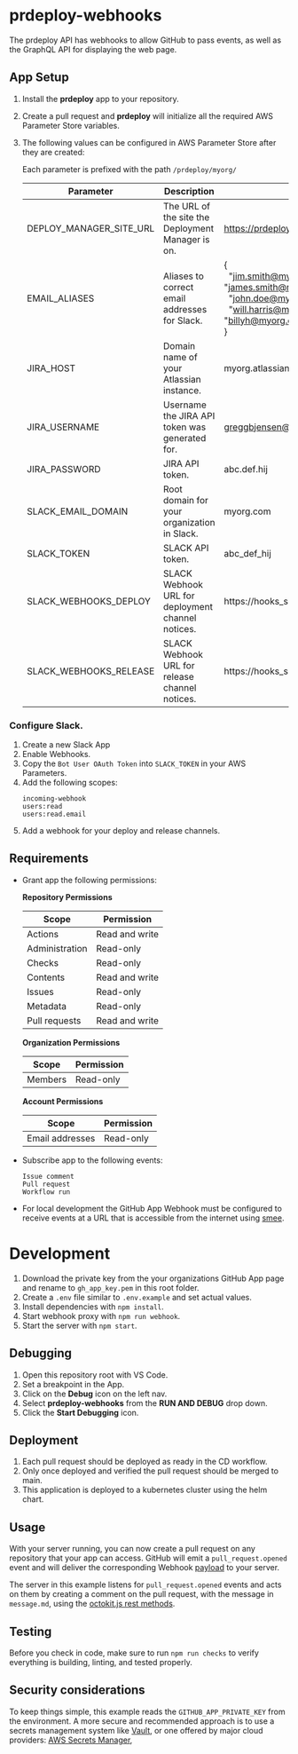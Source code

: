 # prdeploy-webhooks
The prdeploy API has webhooks to allow GitHub to pass events, as well as the GraphQL API for displaying the web page.

## App Setup

1. Install the **prdeploy** app to your repository.
2. Create a pull request and **prdeploy** will initialize all the required AWS Parameter Store variables.
3. The following values can be configured in AWS Parameter Store after they are created:

    Each parameter is prefixed with the path  `/prdeploy/myorg/`

    | Parameter               | Description                                       | Example                                                                                                                                                                                     |
    |-------------------------|---------------------------------------------------|---------------------------------------------------------------------------------------------------------------------------------------------------------------------------------------------|
    | DEPLOY_MANAGER_SITE_URL | The URL of the site the Deployment Manager is on. | https://prdeploy.myorg.com                                                                                                                                                                  |
    | EMAIL_ALIASES           | Aliases to correct email addresses for Slack.     | {<br>&nbsp;&nbsp;"jim.smith@myorg.com": "james.smith@myorg.com",<br>  &nbsp;&nbsp;"john.doe@myorg.com": "jdoe@myorg.com",<br>  &nbsp;&nbsp;"will.harris@myorg.com": "billyh@myorg.com"<br>} |
    | JIRA_HOST               | Domain name of your Atlassian instance.           | myorg.atlassian.net                                                                                                                                                                         |
    | JIRA_USERNAME           | Username the JIRA API token was generated for.    | greggbjensen@myorg.com                                                                                                                                                                      |
    | JIRA_PASSWORD           | JIRA API token.                                   | abc.def.hij                                                                                                                                                                   |
    | SLACK_EMAIL_DOMAIN      | Root domain for your organization in Slack.       | myorg.com                                                                                                                                                                                   |
    | SLACK_TOKEN             | SLACK API token.                                  | abc_def_hij                                                                                                                                                                    |
    | SLACK_WEBHOOKS_DEPLOY   | SLACK Webhook URL for deployment channel notices. | https://hooks_slack_com/services/aaa/bbb/ccc                                                                                                                                                |
    | SLACK_WEBHOOKS_RELEASE  | SLACK Webhook URL for release channel notices.    | https://hooks_slack_com/services/aaa/bbb/ccc                                                                                                                                                |

### Configure Slack.
1. Create a new Slack App
2. Enable Webhooks.
3. Copy the `Bot User OAuth Token` into `SLACK_TOKEN` in your AWS Parameters.
3. Add the following scopes:
    ```
    incoming-webhook
    users:read
    users:read.email
    ```
4. Add a webhook for your deploy and release channels.

## Requirements

- Grant app the following permissions:

  **Repository Permissions**

  | Scope          | Permission     |
  | -------------- | -------------- |
  | Actions        | Read and write |
  | Administration | Read-only      |
  | Checks         | Read-only      |
  | Contents       | Read and write |
  | Issues         | Read-only      |
  | Metadata       | Read-only      |
  | Pull requests  | Read and write |

  **Organization Permissions**

  | Scope     | Permission |
  | --------- | ---------- |
  | Members   | Read-only  |

  **Account Permissions**

  | Scope           | Permission |
  | --------------- | ---------- |
  | Email addresses | Read-only  |

- Subscribe app to the following events:

  ```
  Issue comment
  Pull request
  Workflow run
  ```

- For local development the GitHub App Webhook must be configured to receive events at a URL that is accessible from the internet using [smee](https://smee.io/).

# Development

1. Download the private key from the your organizations GitHub App page and rename to `gh_app_key.pem` in this root folder.
2. Create a `.env` file similar to `.env.example` and set actual values.
3. Install dependencies with `npm install`.
4. Start webhook proxy with `npm run webhook`.
5. Start the server with `npm start`.

## Debugging

1. Open this repository root with VS Code.
2. Set a breakpoint in the App.
3. Click on the **Debug** icon on the left nav.
4. Select **prdeploy-webhooks** from the **RUN AND DEBUG** drop down.
5. Click the **Start Debugging** icon.

## Deployment

1. Each pull request should be deployed as ready in the CD workflow.
2. Only once deployed and verified the pull request should be merged to main.
3. This application is deployed to a kubernetes cluster using the helm chart.

## Usage

With your server running, you can now create a pull request on any repository that
your app can access. GitHub will emit a `pull_request.opened` event and will deliver
the corresponding Webhook [payload](https://docs.github.com/webhooks-and-events/webhooks/webhook-events-and-payloads#pull_request) to your server.

The server in this example listens for `pull_request.opened` events and acts on
them by creating a comment on the pull request, with the message in `message.md`,
using the [octokit.js rest methods](https://github.com/octokit/octokit.js#octokitrest-endpoint-methods).

## Testing

Before you check in code, make sure to run `npm run checks` to verify everything is building, linting, and tested properly.

## Security considerations

To keep things simple, this example reads the `GITHUB_APP_PRIVATE_KEY` from the
environment. A more secure and recommended approach is to use a secrets management system
like [Vault](https://www.vaultproject.io/use-cases/key-management), or one offered
by major cloud providers:
[AWS Secrets Manager](https://docs.aws.amazon.com/AWSJavaScriptSDK/v3/latest/clients/client-secrets-manager/),

